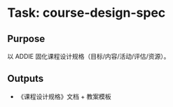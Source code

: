 # Task: course-design-spec

## Purpose

以 ADDIE 固化课程设计规格（目标/内容/活动/评估/资源）。

## Outputs

- 《课程设计规格》文档 + 教案模板

